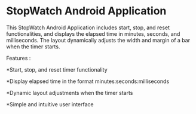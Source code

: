 # StopWatch Android Application
This StopWatch Android Application includes start, stop, and reset functionalities, and displays the elapsed time in minutes, seconds, and milliseconds. The layout dynamically adjusts the width and margin of a bar when the timer starts.


Features : 

*Start, stop, and reset timer functionality

*Display elapsed time in the format minutes:seconds:milliseconds

*Dynamic layout adjustments when the timer starts

*Simple and intuitive user interface
